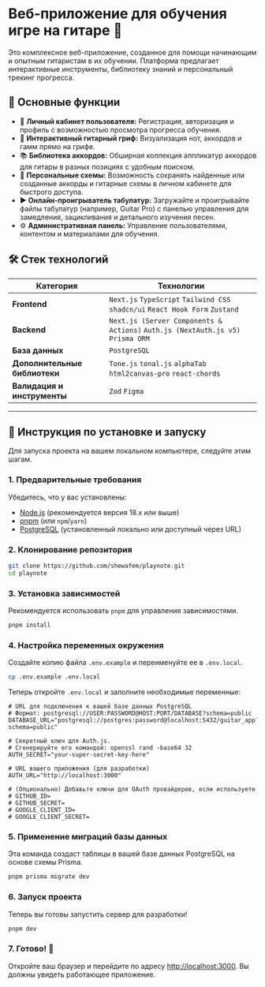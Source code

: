 # Веб-приложение для обучения игре на гитаре 🎸

Это комплексное веб-приложение, созданное для помощи начинающим и опытным гитаристам в их обучении. Платформа предлагает интерактивные инструменты, библиотеку знаний и персональный трекинг прогресса.

## 🚀 Основные функции

*   👤 **Личный кабинет пользователя:** Регистрация, авторизация и профиль с возможностью просмотра прогресса обучения.
*   🎼 **Интерактивный гитарный гриф:** Визуализация нот, аккордов и гамм прямо на грифе.
*   📚 **Библиотека аккордов:** Обширная коллекция аппликатур аккордов для гитары в разных позициях с удобным поиском.
*   💾 **Персональные схемы:** Возможность сохранять найденные или созданные аккорды и гитарные схемы в личном кабинете для быстрого доступа.
*   ▶️ **Онлайн-проигрыватель табулатур:** Загружайте и проигрывайте файлы табулатур (например, Guitar Pro) с панелью управления для замедления, зацикливания и детального изучения песен.
*   ⚙️ **Административная панель:** Управление пользователями, контентом и материалами для обучения.

## 🛠️ Стек технологий

| Категория                   | Технологии                                                                                               |
| --------------------------- | -------------------------------------------------------------------------------------------------------- |
| **Frontend**                | `Next.js` `TypeScript` `Tailwind CSS` `shadcn/ui` `React Hook Form` `Zustand`                            |
| **Backend**                 | `Next.js (Server Components & Actions)` `Auth.js (NextAuth.js v5)` `Prisma ORM`                          |
| **База данных**             | `PostgreSQL`                                                                                             |
| **Дополнительные библиотеки** | `Tone.js` `tonal.js` `alphaTab` `html2canvas-pro` `react-chords`                                           |
| **Валидация и инструменты** | `Zod` `Figma`                                                                                            |

---

## 🏁 Инструкция по установке и запуску

Для запуска проекта на вашем локальном компьютере, следуйте этим шагам.

### 1. Предварительные требования

Убедитесь, что у вас установлены:
*   [Node.js](https://nodejs.org/en/) (рекомендуется версия 18.x или выше)
*   [pnpm](https://pnpm.io/installation) (или `npm`/`yarn`)
*   [PostgreSQL](https://www.postgresql.org/download/) (установленный локально или доступный через URL)

### 2. Клонирование репозитория

```bash
git clone https://github.com/shewafem/playnote.git
cd playnote
```

### 3. Установка зависимостей

Рекомендуется использовать `pnpm` для управления зависимостями.

```bash
pnpm install
```

### 4. Настройка переменных окружения

Создайте копию файла `.env.example` и переименуйте ее в `.env.local`.

```bash
cp .env.example .env.local
```

Теперь откройте `.env.local` и заполните необходимые переменные:

```env
# URL для подключения к вашей базе данных PostgreSQL
# Формат: postgresql://USER:PASSWORD@HOST:PORT/DATABASE?schema=public
DATABASE_URL="postgresql://postgres:password@localhost:5432/guitar_app?schema=public"

# Секретный ключ для Auth.js. 
# Сгенерируйте его командой: openssl rand -base64 32
AUTH_SECRET="your-super-secret-key-here"

# URL вашего приложения (для разработки)
AUTH_URL="http://localhost:3000"

# (Опционально) Добавьте ключи для OAuth провайдеров, если используете
# GITHUB_ID=
# GITHUB_SECRET=
# GOOGLE_CLIENT_ID=
# GOOGLE_CLIENT_SECRET=
```

### 5. Применение миграций базы данных

Эта команда создаст таблицы в вашей базе данных PostgreSQL на основе схемы Prisma.

```bash
pnpm prisma migrate dev
```

### 6. Запуск проекта

Теперь вы готовы запустить сервер для разработки!

```bash
pnpm dev
```

### 7. Готово! 🎉

Откройте ваш браузер и перейдите по адресу [http://localhost:3000](http://localhost:3000). Вы должны увидеть работающее приложение.
